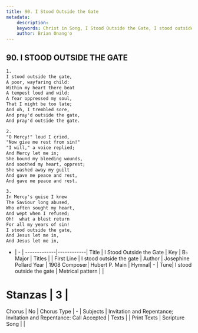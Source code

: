 ```yaml
---
title: 90. I Stood Outside the Gate
metadata:
    description: 
    keywords: Christ in Song, I Stood Outside the Gate, I stood outside the gate, 
    author: Brian Onang'o
---
```



## 90. I STOOD OUTSIDE THE GATE

```txt
1.
I stood outside the gate,
A poor, wayfaring child:
Within my heart there beat
A tempest loud and wild;
A fear oppressed my soul,
That I might be too late;
And oh, I trembled sore,
And pray'd outside the gate,
And pray'd outside the gate.

2.
"O Mercy!" loud I cried,
"Now give me rest from sin!"
"I will," a voice replied;
And Mercy let me in;
She bound my bleeding wounds,
And soothed my heart, opprest;
She washed away my guilt
And gave me peace and rest,
And gave me peace and rest. 

3.
In Mercy's guise I knew
The Saviour long abused,
Who often sought my heart,
And wept when I refused;
Oh!  what a blest return
For all my years of sin!
I stood outside the gate,
And Jesus let me in,
And Jesus let me in,
```

- |   -  |
-------------|------------|
Title | I Stood Outside the Gate |
Key | B♭ Major |
Titles |  |
First Line | I stood outside the gate |
Author | Josephine Pollard
Year | 1908
Composer| Hubert P. Main |
Hymnal|  - |
Tune| I stood outside the gate |
Metrical pattern | |
# Stanzas | 3 |
Chorus | No |
Chorus Type | - |
Subjects | Invitation and Repentance; Invitation and Repentance: Call Accepted |
Texts |  |
Print Texts | 
Scripture Song |  |
  
